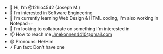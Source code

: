 - 👋 Hi, I’m @12hio4542 (Joseph M.)
- 👀 I’m interested in Software Engineering
- 🌱 I’m currently learning Web Design & HTML coding, I'm also working in Notepad++
- 💞️ I’m looking to collaborate on something I'm interested in
- 📫 How to reach me Jmekonnen4410@gmail.com
- 😄 Pronouns: He/Him
- ⚡ Fun fact: Don't have one

<!---
12hio4542/12hio4542 is a ✨ special ✨ repository because its `README.md` (this file) appears on your GitHub profile.
You can click the Preview link to take a look at your changes.
--->
